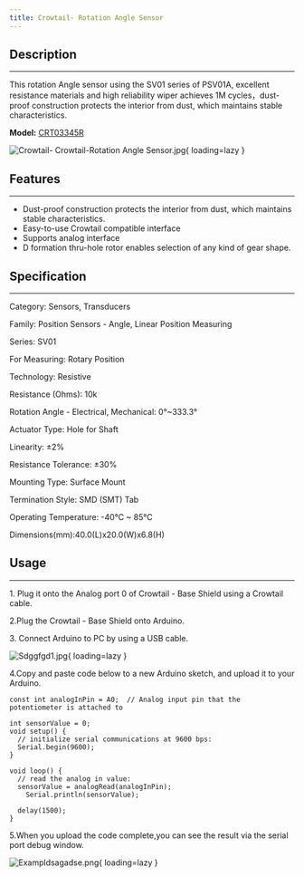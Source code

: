 ```yaml
---
title: Crowtail- Rotation Angle Sensor
---
```


## Description
-----------

This rotation Angle sensor using the SV01 series of PSV01A, excellent resistance materials and high reliability wiper achieves 1M cycles，dust-proof construction protects the interior from dust, which maintains stable characteristics.

**Model:** [CRT03345R](https://www.elecrow.com/crowtail-rotation-angel-sensor.html)

![Crowtail- Crowtail-Rotation Angle Sensor.jpg](https://wiki.elecrow.com/images/thumb/5/5d/Crowtail-_Crowtail-Rotation_Angle_Sensor.jpg/500px-Crowtail-_Crowtail-Rotation_Angle_Sensor.jpg){ loading=lazy }

## Features
--------

- Dust-proof construction protects the interior from dust, which maintains stable characteristics.
- Easy-to-use Crowtail compatible interface
- Supports analog interface
- D formation thru-hole rotor enables selection of any kind of gear shape.

## Specification
-------------

Category: Sensors, Transducers

Family: Position Sensors - Angle, Linear Position Measuring

Series: SV01

For Measuring: Rotary Position

Technology: Resistive

Resistance (Ohms): 10k

Rotation Angle - Electrical, Mechanical: 0°~333.3°

Actuator Type: Hole for Shaft

Linearity: ±2%

Resistance Tolerance: ±30%

Mounting Type: Surface Mount

Termination Style: SMD (SMT) Tab

Operating Temperature: -40°C ~ 85°C

Dimensions(mm):40.0(L)x20.0(W)x6.8(H)

## Usage
-----

1\. Plug it onto the Analog port 0 of Crowtail - Base Shield using a Crowtail cable.

2.Plug the Crowtail - Base Shield onto Arduino.

3\. Connect Arduino to PC by using a USB cable.

![Sdggfgd1.jpg](https://wiki.elecrow.com/images/thumb/9/9c/Sdggfgd1.jpg/600px-Sdggfgd1.jpg){ loading=lazy }

4.Copy and paste code below to a new Arduino sketch, and upload it to your Arduino.

```
const int analogInPin = A0;  // Analog input pin that the potentiometer is attached to

int sensorValue = 0; 
void setup() {
  // initialize serial communications at 9600 bps:
  Serial.begin(9600);
}

void loop() {
  // read the analog in value:
  sensorValue = analogRead(analogInPin);
    Serial.println(sensorValue);

  delay(1500);
}
```

5.When you upload the code complete,you can see the result via the serial port debug window.

![Exampldsagadse.png](https://wiki.elecrow.com/images/thumb/d/d5/Exampldsagadse.png/500px-Exampldsagadse.png){ loading=lazy }